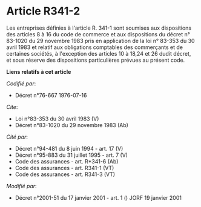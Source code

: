 # Article R341-2

Les entreprises définies à l'article R. 341-1 sont soumises aux dispositions des articles 8 à 16 du code de commerce et aux
dispositions du décret n° 83-1020 du 29 novembre 1983 pris en application de la loi n° 83-353 du 30 avril 1983 et relatif aux
obligations comptables des commerçants et de certaines sociétés, à l'exception des articles 10 à 18,24 et 26 dudit décret, et
sous réserve des dispositions particulières prévues au présent code.

**Liens relatifs à cet article**

_Codifié par_:

  - Décret n°76-667 1976-07-16

_Cite_:

  - Loi n°83-353 du 30 avril 1983 (V)
  - Décret n°83-1020 du 29 novembre 1983 (Ab)

_Cité par_:

  - Décret n°94-481 du 8 juin 1994 - art. 17 (V)
  - Décret n°95-883 du 31 juillet 1995 - art. 7 (V)
  - Code des assurances - art. R*341-6 (Ab)
  - Code des assurances - art. R341-1 (VT)
  - Code des assurances - art. R341-3 (VT)

_Modifié par_:

  - Décret n°2001-51 du 17 janvier 2001 - art. 1 () JORF 19 janvier 2001
